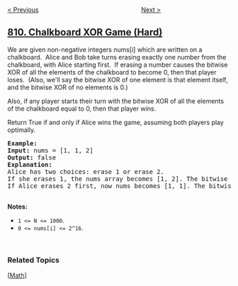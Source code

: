 <!--|This file generated by command(leetcode description); DO NOT EDIT.    |-->
<!--+----------------------------------------------------------------------+-->
<!--|@author    openset <openset.wang@gmail.com>                           |-->
<!--|@link      https://github.com/openset                                 |-->
<!--|@home      https://github.com/tonymontaro/leetcode-hints                        |-->
<!--+----------------------------------------------------------------------+-->

[< Previous](https://github.com/tonymontaro/leetcode-hints/tree/master/problems/expressive-words "Expressive Words")
　　　　　　　　　　　　　　　　
[Next >](https://github.com/tonymontaro/leetcode-hints/tree/master/problems/subdomain-visit-count "Subdomain Visit Count")

## [810. Chalkboard XOR Game (Hard)](https://leetcode.com/problems/chalkboard-xor-game "黑板异或游戏")

<p>We are given non-negative integers nums[i] which are written on a chalkboard.&nbsp; Alice and Bob take turns erasing exactly one number from the chalkboard, with Alice starting first.&nbsp; If erasing a number causes&nbsp;the bitwise XOR of all the elements of the chalkboard to become&nbsp;0, then that player loses.&nbsp; (Also, we&#39;ll say the bitwise XOR of one element is that element itself, and the bitwise XOR of no elements is 0.)</p>

<p>Also, if any player starts their turn with the bitwise XOR of all the elements of the chalkboard equal to 0, then that player wins.</p>

<p>Return True if and only if Alice wins the game, assuming both players play optimally.</p>

<pre>
<strong>Example:</strong>
<strong>Input:</strong> nums = [1, 1, 2]
<strong>Output:</strong> false
<strong>Explanation:</strong> 
Alice has two choices: erase 1 or erase 2. 
If she erases 1, the nums array becomes [1, 2]. The bitwise XOR of all the elements of the chalkboard is 1 XOR 2 = 3. Now Bob can remove any element he wants, because Alice will be the one to erase the last element and she will lose. 
If Alice erases 2 first, now nums becomes [1, 1]. The bitwise XOR of all the elements of the chalkboard is 1 XOR 1 = 0. Alice will lose.

</pre>

<p><strong>Notes: </strong></p>

<ul>
	<li><code>1 &lt;= N &lt;= 1000</code>.&nbsp;</li>
	<li><code>0 &lt;= nums[i] &lt;= 2^16</code>.</li>
</ul>

<p>&nbsp;</p>

### Related Topics
  [[Math](https://github.com/tonymontaro/leetcode-hints/tree/master/tag/math/README.md)]

